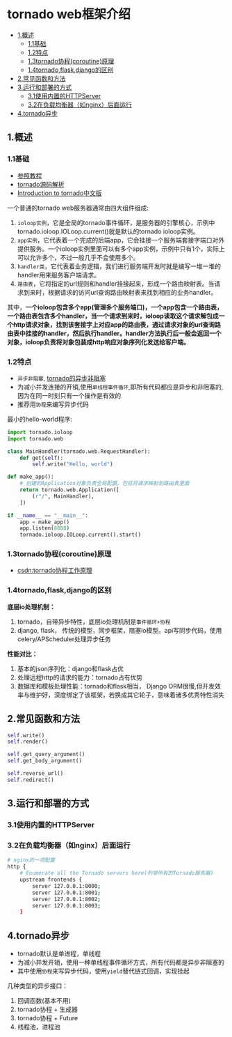 # tornado web框架介绍

<!-- vim-markdown-toc Marked -->

* [1.概述](#1.概述)
    - [1.1基础](#1.1基础)
    - [1.2特点](#1.2特点)
    - [1.3tornado协程(coroutine)原理](#1.3tornado协程(coroutine)原理)
    - [1.4tornado,flask,django的区别](#1.4tornado,flask,django的区别)
* [2.常见函数和方法](#2.常见函数和方法)
* [3.运行和部署的方式](#3.运行和部署的方式)
    - [3.1使用内置的HTTPServer](#3.1使用内置的httpserver)
    - [3.2在负载均衡器（如nginx）后面运行](#3.2在负载均衡器（如nginx）后面运行)
* [4.tornado异步](#4.tornado异步)

<!-- vim-markdown-toc -->

## 1.概述

### 1.1基础

- [参照教程](https://www.tornadoweb.org/en/stable/guide/structure.html)
- [tornado源码解析](http://www.nowamagic.net/academy/detail/13321002)
- [Introduction to tornado中文版](http://demo.pythoner.com/itt2zh/index.html)

一个普通的tornado web服务器通常由四大组件组成:

1. `ioloop实例`，它是全局的tornado事件循环，是服务器的引擎核心，示例中tornado.ioloop.IOLoop.current()就是默认的tornado ioloop实例。
2. `app实例`，它代表着一个完成的后端app，它会挂接一个服务端套接字端口对外提供服务。一个ioloop实例里面可以有多个app实例，示例中只有1个，实际上可以允许多个，不过一般几乎不会使用多个。
3. `handler类`，它代表着业务逻辑，我们进行服务端开发时就是编写一堆一堆的handler用来服务客户端请求。
4. `路由表`，它将指定的url规则和handler挂接起来，形成一个路由映射表。当请求到来时，根据请求的访问url查询路由映射表来找到相应的业务handler。

其中，**一个ioloop包含多个app(管理多个服务端口)，一个app包含一个路由表，一个路由表包含多个handler，当一个请求到来时，ioloop读取这个请求解包成一个http请求对象，找到该套接字上对应app的路由表，通过请求对象的url查询路由表中挂接的handler，然后执行handler。handler方法执行后一般会返回一个对象，ioloop负责将对象包装成http响应对象序列化发送给客户端。**

### 1.2特点

- `异步非阻塞`, [tornado的异步非阻塞](https://www.cnblogs.com/becker/p/9335136.html)
- 为减小并发连接的开销,使用`单线程事件循环`,即所有代码都应是异步和非阻塞的,因为在同一时刻只有一个操作是有效的
- 推荐用`协程`来编写异步代码

最小的hello-world程序:

```python
import tornado.ioloop
import tornado.web

class MainHandler(tornado.web.RequestHandler):
    def get(self):
        self.write("Hello, world")

def make_app():
    # 创建的Application对象负责全局配置，包括将请求映射到路由表里面
    return tornado.web.Application([
        (r"/", MainHandler),
    ])

if __name__ == "__main__":
    app = make_app()
    app.listen(8888)
    tornado.ioloop.IOLoop.current().start()
```

### 1.3tornado协程(coroutine)原理

- [csdn:tornado协程工作原理](https://blog.csdn.net/wyx819/article/details/45420017)

### 1.4tornado,flask,django的区别

**底层io处理机制：**

1. tornado，自带异步特性，底层io处理机制是`事件循环+协程`
2. django, flask， 传统的模型，同步框架，阻塞io模型。api写同步代码，使用celery/APScheduler处理异步任务

**性能对比：**

1. 基本的json序列化：django和flask占优
2. 处理远程http的请求的能力：tornado占有优势
3. 数据库和模板处理性能：tornado和flask相当， Django ORM很慢,但开发效率与维护好，深度绑定了该框架，若换成其它轮子，意味着诸多优秀特性消失

## 2.常见函数和方法

```python
self.write()
self.render()

self.get_query_argument()
self.get_body_argument()

self.reverse_url()
self.redirect()
```

## 3.运行和部署的方式

### 3.1使用内置的HTTPServer

### 3.2在负载均衡器（如nginx）后面运行

```sh
# nginx的一项配置
http {
    # Enumerate all the Tornado servers here(列举所有的Tornado服务器)
    upstream frontends {
        server 127.0.0.1:8000;
        server 127.0.0.1:8001;
        server 127.0.0.1:8002;
        server 127.0.0.1:8003;
    }
```

## 4.tornado异步

- tornado默认是单进程，单线程
- 为减小并发开销，使用一种单线程事件循环方式，所有代码都是异步非阻塞的
- 其中使用`协程`来写异步代码，使用`yield`替代链式回调，实现挂起

几种类型的异步接口：

1. 回调函数(基本不用)
2. tornado协程 + 生成器
3. tornado协程 + Future
4. 线程池，进程池

